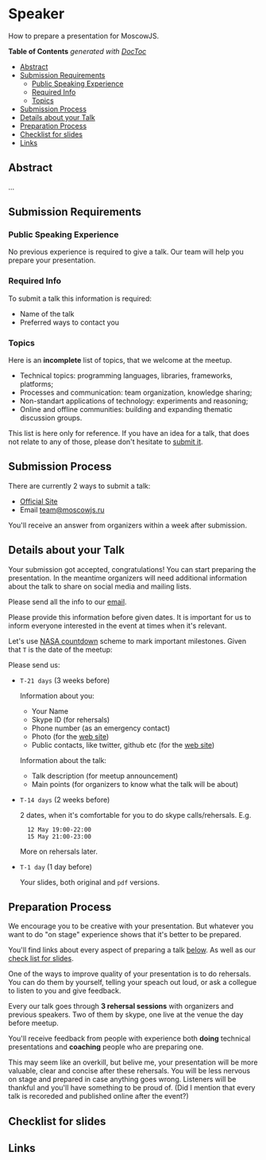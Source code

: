 # Speaker

How to prepare a presentation for MoscowJS.

<!-- START doctoc generated TOC please keep comment here to allow auto update -->
<!-- DON'T EDIT THIS SECTION, INSTEAD RE-RUN doctoc TO UPDATE -->
**Table of Contents**  *generated with [DocToc](https://github.com/thlorenz/doctoc)*

- [Abstract](#abstract)
- [Submission Requirements](#submission-requirements)
  - [Public Speaking Experience](#public-speaking-experience)
  - [Required Info](#required-info)
  - [Topics](#topics)
- [Submission Process](#submission-process)
- [Details about your Talk](#details-about-your-talk)
- [Preparation Process](#preparation-process)
- [Checklist for slides](#checklist-for-slides)
- [Links](#links)

<!-- END doctoc generated TOC please keep comment here to allow auto update -->


## Abstract

...


## Submission Requirements

### Public Speaking Experience

No previous experience is required to give a talk. Our team will help you
prepare your presentation.

### Required Info

To submit a talk this information is required:

- Name of the talk
- Preferred ways to contact you

### Topics

Here is an **incomplete** list of topics, that we welcome at the meetup.

- Technical topics: programming languages, libraries, frameworks, platforms;
- Processes and communication: team organization, knowledge sharing;
- Non-standart applications of technology: experiments and reasoning;
- Online and offline communities: building and expanding thematic discussion groups.

This list is here only for reference. If you have an idea for a talk, that
does not relate to any of those, please don't hesitate to [submit
it](#submission-process).

## Submission Process

There are currently 2 ways to submit a talk:

- [Official Site][site]
- Email [team@moscowjs.ru][email]

You'll receive an answer from organizers within a week after submission.

## Details about your Talk

Your submission got accepted, congratulations! You can start preparing the
presentation. In the meantime organizers will need additional information
about the talk to share on social media and mailing lists.

Please send all the info to our [email][email].

Please provide this information before given dates. It is important for
us to inform everyone interested in the event at times when it's relevant.

Let's use [NASA countdown][nasa-countdown] scheme to mark important
milestones. Given that `T` is the date of the meetup:

Please send us:

* `T-21 days` (3 weeks before)

    Information about you:

    - Your Name
    - Skype ID (for rehersals)
    - Phone number (as an emergency contact)
    - Photo (for the [web site][site])
    - Public contacts, like twitter, github etc (for the [web site][site])

    Information about the talk:

    - Talk description (for meetup announcement)
    - Main points (for organizers to know what the talk will be about)

* `T-14 days` (2 weeks before)

    2 dates, when it's comfortable for you to do skype calls/rehersals. E.g.

        12 May 19:00-22:00
        15 May 21:00-23:00

    More on rehersals later.

* `T-1 day` (1 day before)

    Your slides, both original and `pdf` versions.

## Preparation Process

We encourage you to be creative with your presentation. But whatever you
want to do "on stage" experience shows that it's better to be prepared.

You'll find links about every aspect of preparing a talk [below](#links).
As well as our [check list for slides](#checklist-for-slides).

One of the ways to improve quality of your presentation is to do
rehersals.  You can do them by yourself, telling your speach out loud, or
ask a collegue to listen to you and give feedback.

Every our talk goes through **3 rehersal sessions** with organizers and
previous speakers. Two of them by skype, one live at the venue the day
before meetup.

You'll receive feedback from people with experience both **doing**
technical presentations and **coaching** people who are preparing one.

This may seem like an overkill, but belive me, your presentation will be
more valuable, clear and concise after these rehersals. You will be less
nervous on stage and prepared in case anything goes wrong. Listeners will
be thankful and you'll have something to be proud of. (Did I mention that
every talk is recoreded and published online after the event?)

## Checklist for slides


## Links

[site]: http://moscowojs.ru "Official site"
[email]: mailto:team@moscowjs.ru
[nasa-countdown]: http://www.nasa.gov/mission_pages/shuttle/launch/countdown101.html
